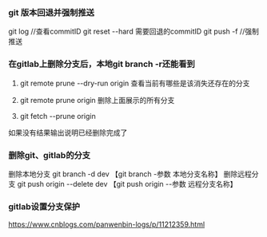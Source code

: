 ### git 版本回退并强制推送
git log //查看commitID
git reset --hard 需要回退的commitID
git push -f //强制推送


### 在gitlab上删除分支后，本地git branch -r还能看到
1. git remote prune --dry-run origin 查看当前有哪些是该消失还存在的分支

  

2. git remote prune origin 删除上面展示的所有分支

  

3. git fetch --prune origin

  如果没有结果输出说明已经删除完成了

### 删除git、gitlab的分支
删除本地分支
git branch -d dev 【git branch -参数 本地分支名称】
删除远程分支
git push origin --delete dev 【git push origin --参数 远程分支名称】  
### gitlab设置分支保护
https://www.cnblogs.com/panwenbin-logs/p/11212359.html